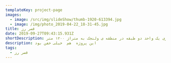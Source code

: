 ```yaml
---
templateKey: project-page
images:
  - image: /src/img/slideShow/thumb-1920-613394.jpg
  - image: /img/photo_2019-04-22_18-31-45.jpg
title: قصر رز
date: 2019-09-27T09:43:15.931Z
shortDescription: پروژه ی قصر رز بازسازی یک واحد دو طبقه در منطقه ی ولنجک به متراژ ۱۲۰۰ متر
description: این پروژه  هم  خیلی خفن بود
tags:
  - قصر رز
---
```

